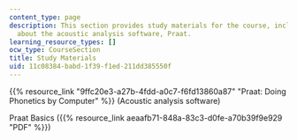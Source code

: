 ```yaml
---
content_type: page
description: This section provides study materials for the course, including information
  about the acoustic analysis software, Praat.
learning_resource_types: []
ocw_type: CourseSection
title: Study Materials
uid: 11c08384-babd-1f39-f1ed-211dd385550f
---
```


{{% resource_link "9ffc20e3-a27b-4fdd-a0c7-f6fd13860a87" "Praat: Doing Phonetics by Computer" %}} (Acoustic analysis software)

Praat Basics ({{% resource_link aeaafb71-848a-83c3-d0fe-a70b39f9e929 "PDF" %}})